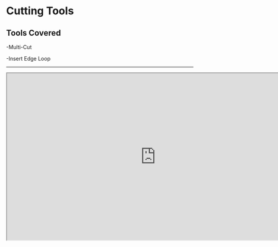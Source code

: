 # Cutting Tools

<h2>Tools Covered</h2>
<p>-Multi-Cut</p>
<p>-Insert Edge Loop</p>
<hr>
<p><iframe src="https://www.youtube.com/embed/p1WcVKoFAhQ?rel=0" width="800" height="450" allowfullscreen="allowfullscreen" allow="accelerometer; autoplay; clipboard-write; encrypted-media; gyroscope; picture-in-picture"></iframe></p>
<p>&nbsp;</p>